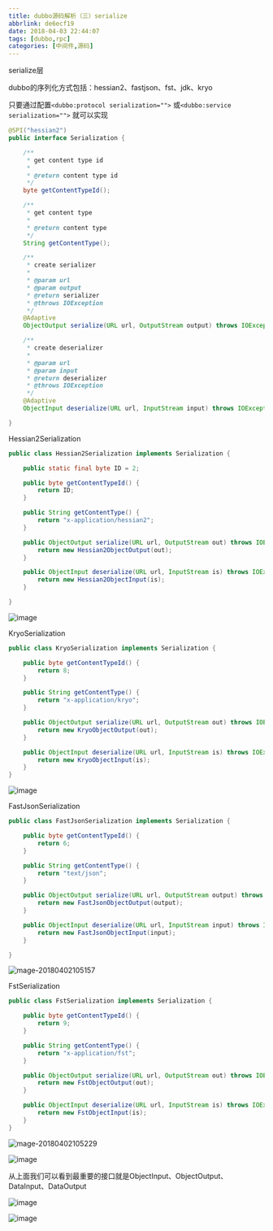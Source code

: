 ```yaml
---
title: dubbo源码解析（三）serialize
abbrlink: de6ecf19
date: 2018-04-03 22:44:07
tags: [dubbo,rpc]
categories: [中间件,源码]
---
```


serialize层

dubbo的序列化方式包括：hessian2、fastjson、fst、jdk、kryo

只要通过配置`<dubbo:protocol serialization="">` 或`<dubbo:service serialization="">` 就可以实现

<!-- more -->

```java
@SPI("hessian2")
public interface Serialization {

    /**
     * get content type id
     *
     * @return content type id
     */
    byte getContentTypeId();

    /**
     * get content type
     *
     * @return content type
     */
    String getContentType();

    /**
     * create serializer
     *
     * @param url
     * @param output
     * @return serializer
     * @throws IOException
     */
    @Adaptive
    ObjectOutput serialize(URL url, OutputStream output) throws IOException;

    /**
     * create deserializer
     *
     * @param url
     * @param input
     * @return deserializer
     * @throws IOException
     */
    @Adaptive
    ObjectInput deserialize(URL url, InputStream input) throws IOException;

}
```



Hessian2Serialization

```java
public class Hessian2Serialization implements Serialization {

    public static final byte ID = 2;

    public byte getContentTypeId() {
        return ID;
    }

    public String getContentType() {
        return "x-application/hessian2";
    }

    public ObjectOutput serialize(URL url, OutputStream out) throws IOException {
        return new Hessian2ObjectOutput(out);
    }

    public ObjectInput deserialize(URL url, InputStream is) throws IOException {
        return new Hessian2ObjectInput(is);
    }

}
```

![image](https://user-images.githubusercontent.com/7789698/38181129-bb58f0fe-3663-11e8-8e76-98520d072598.png)



KryoSerialization

```java
public class KryoSerialization implements Serialization {

    public byte getContentTypeId() {
        return 8;
    }

    public String getContentType() {
        return "x-application/kryo";
    }

    public ObjectOutput serialize(URL url, OutputStream out) throws IOException {
        return new KryoObjectOutput(out);
    }

    public ObjectInput deserialize(URL url, InputStream is) throws IOException {
        return new KryoObjectInput(is);
    }
}
```

![image](https://user-images.githubusercontent.com/7789698/38181141-cad287d4-3663-11e8-9dc7-bf0312b3b890.png)



FastJsonSerialization

```java
public class FastJsonSerialization implements Serialization {

    public byte getContentTypeId() {
        return 6;
    }

    public String getContentType() {
        return "text/json";
    }

    public ObjectOutput serialize(URL url, OutputStream output) throws IOException {
        return new FastJsonObjectOutput(output);
    }

    public ObjectInput deserialize(URL url, InputStream input) throws IOException {
        return new FastJsonObjectInput(input);
    }

}
```

![mage-20180402105157](/var/folders/cf/lq_f9wkn3gx_l9nghhvyt7240000gn/T/abnerworks.Typora/image-201804021051571.png)



FstSerialization

```java
public class FstSerialization implements Serialization {

    public byte getContentTypeId() {
        return 9;
    }

    public String getContentType() {
        return "x-application/fst";
    }

    public ObjectOutput serialize(URL url, OutputStream out) throws IOException {
        return new FstObjectOutput(out);
    }

    public ObjectInput deserialize(URL url, InputStream is) throws IOException {
        return new FstObjectInput(is);
    }
}
```

![mage-20180402105229](/var/folders/cf/lq_f9wkn3gx_l9nghhvyt7240000gn/T/abnerworks.Typora/image-201804021052292.png)



![image](https://user-images.githubusercontent.com/7789698/38181199-29213bc8-3664-11e8-8c64-2bc6e6a37a2c.png)

从上面我们可以看到最重要的接口就是ObjectInput、ObjectOutput、DataInput、DataOutput

![image](https://user-images.githubusercontent.com/7789698/38181371-222c4d16-3665-11e8-978d-a78198e123a4.png)

![image](https://user-images.githubusercontent.com/7789698/38181395-33b176d8-3665-11e8-81da-45d35ba4595c.png)
